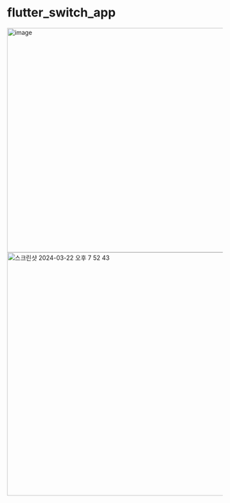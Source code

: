 # flutter_switch_app
<img width="524" alt="image" src="https://github.com/ssujjy/flutter_switch_app/assets/132913985/ca176b38-15ec-448e-981e-75a04d561f38">

<img width="568" alt="스크린샷 2024-03-22 오후 7 52 43" src="https://github.com/ssujjy/flutter_switch_app/assets/132913985/ba095cc1-0004-41e3-8318-8a5d5232fe0c">
